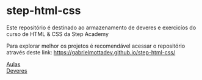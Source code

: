 # step-html-css

Este repositório é destinado ao armazenamento de deveres e exercicíos do curso de HTML & CSS da Step Academy

Para explorar melhor os projetos é recomendável acessar o repositório através deste link:
https://gabrielmottadev.github.io/step-html-css/

<a href="Aulas">Aulas</a>
<br/>
<a href="Deveres">Deveres</a>
